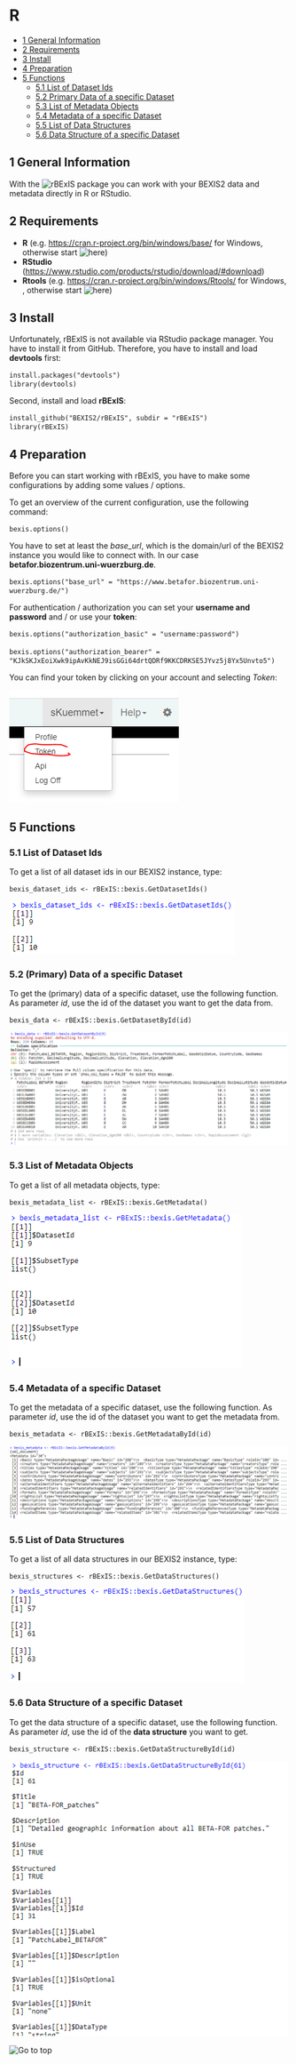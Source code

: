 # R

<!-- TOC -->

- [1 General Information](#1-general-information)
- [2 Requirements](#2-requirements)
- [3 Install](#3-install)
- [4 Preparation](#4-preparation)
- [5 Functions](#5-functions)
	- [5.1 List of Dataset Ids](#51-list-of-dataset-ids)
   - [5.2 Primary Data of a specific Dataset](#52-primary-data-of-a-specific-dataset)
   - [5.3 List of Metadata Objects](#53-list-of-metadata-objects)
   - [5.4 Metadata of a specific Dataset](#54-metadata-of-a-specific-dataset)
   - [5.5 List of Data Structures](#55-list-of-data-structures)
   - [5.6 Data Structure of a specific Dataset](#56-data-structure-of-a-specific-dataset)


<!-- /TOC -->

## 1 General Information

With the ![rBExIS](https://github.com/BEXIS2/rBExIS) package you can work with your BEXIS2 data and metadata directly in R or RStudio. 

## 2 Requirements

- **R** (e.g. https://cran.r-project.org/bin/windows/base/ for Windows, otherwise start ![here](https://cran.r-project.org/bin/))
- **RStudio** (https://www.rstudio.com/products/rstudio/download/#download)
- **Rtools** (e.g. https://cran.r-project.org/bin/windows/Rtools/ for Windows, , otherwise start ![here](https://cran.r-project.org/bin/)) 

## 3 Install

Unfortunately, rBExIS is not available via RStudio package manager. You have to install it from GitHub. Therefore, you have to install and load **devtools** first:

```
install.packages("devtools")
library(devtools)
```

Second, install and load **rBExIS**:

```
install_github("BEXIS2/rBExIS", subdir = "rBExIS")
library(rBExIS)
```

## 4 Preparation

Before you can start working with rBExIS, you have to make some configurations by adding some values / options. 

To get an overview of the current configuration, use the following command:

```
bexis.options()
```

You have to set at least the *base_url*, which is the domain/url of the BEXIS2 instance you would like to connect with. In our case **betafor.biozentrum.uni-wuerzburg.de**.

```
bexis.options("base_url" = "https://www.betafor.biozentrum.uni-wuerzburg.de/")
```

For authentication / authorization you can set your **username and password** and / or use your **token**:

```
bexis.options("authorization_basic" = "username:password")

bexis.options("authorization_bearer" = "KJkSKJxEoiXwk9ipAvKkNEJ9isGGi64drtQDRf9KKCDRKSE5JYvz5j8Yx5Unvto5")

```

You can find your token by clicking on your account and selecting _Token_:

![Token](https://github.com/fabrikschleichach/BEXIS2_Documents/blob/master/Manuals/R/Images/Token.PNG)



## 5 Functions

### 5.1 List of Dataset Ids

To get a list of all dataset ids in our BEXIS2 instance, type:

```
bexis_dataset_ids <- rBExIS::bexis.GetDatasetIds()
```

![bexis_dataset_ids](https://github.com/fabrikschleichach/BEXIS2_Documents/blob/master/Manuals/R/Images/bexis_dataset_ids.PNG)

### 5.2 (Primary) Data of a specific Dataset

To get the (primary) data of a specific dataset, use the following function. As parameter _id_, use the id of the dataset you want to get the data from. 

```
bexis_data <- rBExIS::bexis.GetDatasetById(id)
```

![bexis_data](https://github.com/fabrikschleichach/BEXIS2_Documents/blob/master/Manuals/R/Images/bexis_data.PNG)

### 5.3 List of Metadata Objects

To get a list of all metadata objects, type: 

```
bexis_metadata_list <- rBExIS::bexis.GetMetadata()
```

![bexis_metadata_list](https://github.com/fabrikschleichach/BEXIS2_Documents/blob/master/Manuals/R/Images/bexis_metadata_list.PNG)

### 5.4 Metadata of a specific Dataset

To get the metadata of a specific dataset, use the following function. As parameter _id_, use the id of the dataset you want to get the metadata from. 

```
bexis_metadata <- rBExIS::bexis.GetMetadataById(id)
```

![bexis_metadata](https://github.com/fabrikschleichach/BEXIS2_Documents/blob/master/Manuals/R/Images/bexis_metadata.PNG)

### 5.5 List of Data Structures

To get a list of all data structures in our BEXIS2 instance, type:

```
bexis_structures <- rBExIS::bexis.GetDataStructures()
```

![bexis_structures](https://github.com/fabrikschleichach/BEXIS2_Documents/blob/master/Manuals/R/Images/bexis_structures.PNG)

### 5.6 Data Structure of a specific Dataset

To get the data structure of a specific dataset, use the following function. As parameter _id_, use the id of the **data structure** you want to get.

```
bexis_structure <- rBExIS::bexis.GetDataStructureById(id)
```

![bexis_structure](https://github.com/fabrikschleichach/BEXIS2_Documents/blob/master/Manuals/R/Images/bexis_structure.PNG)

![Go to top](#1-general-information)
   

